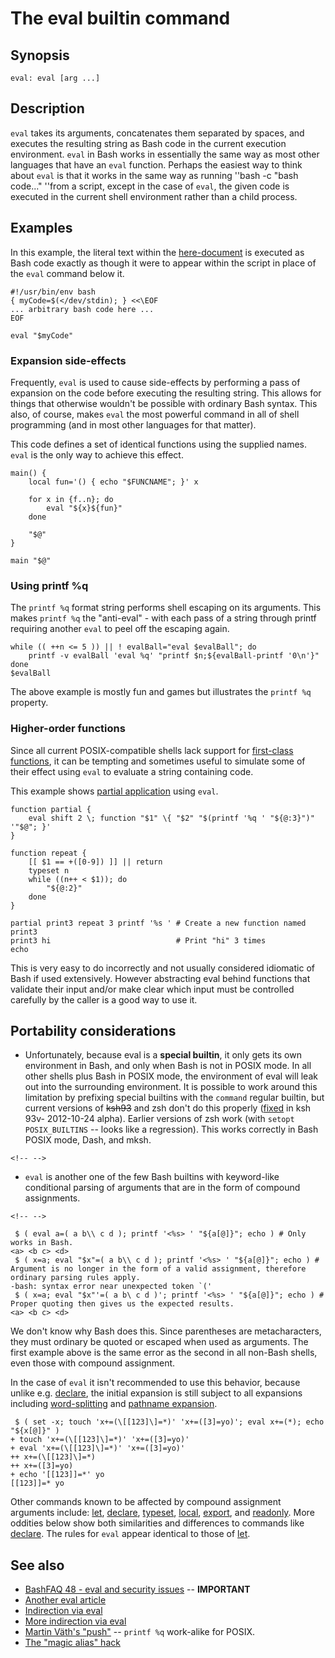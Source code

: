 # The eval builtin command

## Synopsis

    eval: eval [arg ...]

## Description

`eval` takes its arguments, concatenates them separated by spaces, and
executes the resulting string as Bash code in the current execution
environment. `eval` in Bash works in essentially the same way as most
other languages that have an `eval` function. Perhaps the easiest way to
think about `eval` is that it works in the same way as running \'\'bash
-c \"bash code\...\" \'\'from a script, except in the case of `eval`,
the given code is executed in the current shell environment rather than
a child process.

## Examples

In this example, the literal text within the
[here-document](../../syntax/redirection.md#here_documents) is executed as Bash
code exactly as though it were to appear within the script in place of
the `eval` command below it.

    #!/usr/bin/env bash
    { myCode=$(</dev/stdin); } <<\EOF
    ... arbitrary bash code here ...
    EOF

    eval "$myCode"

### Expansion side-effects

Frequently, `eval` is used to cause side-effects by performing a pass of
expansion on the code before executing the resulting string. This allows
for things that otherwise wouldn't be possible with ordinary Bash
syntax. This also, of course, makes `eval` the most powerful command in
all of shell programming (and in most other languages for that matter).

This code defines a set of identical functions using the supplied names.
`eval` is the only way to achieve this effect.

    main() {
        local fun='() { echo "$FUNCNAME"; }' x

        for x in {f..n}; do
            eval "${x}${fun}"
        done

        "$@"
    }

    main "$@"

### Using printf %q

The `printf %q` format string performs shell escaping on its arguments.
This makes `printf %q` the \"anti-eval\" - with each pass of a string
through printf requiring another `eval` to peel off the escaping again.

    while (( ++n <= 5 )) || ! evalBall="eval $evalBall"; do
        printf -v evalBall 'eval %q' "printf $n;${evalBall-printf '0\n'}"
    done
    $evalBall

The above example is mostly fun and games but illustrates the
`printf %q` property.

### Higher-order functions

Since all current POSIX-compatible shells lack support for [first-class
functions](http://en.wikipedia.org/wiki/First-class_function), it can be
tempting and sometimes useful to simulate some of their effect using
`eval` to evaluate a string containing code.

This example shows [partial
application](http://en.wikipedia.org/wiki/Partial_application) using
`eval`.

    function partial {
        eval shift 2 \; function "$1" \{ "$2" "$(printf '%q ' "${@:3}")" '"$@"; }'
    }

    function repeat {
        [[ $1 == +([0-9]) ]] || return
        typeset n
        while ((n++ < $1)); do
            "${@:2}"
        done
    }

    partial print3 repeat 3 printf '%s ' # Create a new function named print3
    print3 hi                            # Print "hi" 3 times
    echo

This is very easy to do incorrectly and not usually considered idiomatic
of Bash if used extensively. However abstracting eval behind functions
that validate their input and/or make clear which input must be
controlled carefully by the caller is a good way to use it.

## Portability considerations

-   Unfortunately, because eval is a **special builtin**, it only gets
    its own environment in Bash, and only when Bash is not in POSIX
    mode. In all other shells plus Bash in POSIX mode, the environment
    of eval will leak out into the surrounding environment. It is
    possible to work around this limitation by prefixing special
    builtins with the `command` regular builtin, but current versions of
    ~~ksh93~~ and zsh don't do this properly
    ([fixed](http://article.gmane.org/gmane.comp.programming.tools.ast.devel/686)
    in ksh 93v- 2012-10-24 alpha). Earlier versions of zsh work (with
    `setopt POSIX_BUILTINS` -- looks like a regression). This works
    correctly in Bash POSIX mode, Dash, and mksh.

```{=html}
<!-- -->
```
-   `eval` is another one of the few Bash builtins with keyword-like
    conditional parsing of arguments that are in the form of compound
    assignments.

```{=html}
<!-- -->
```
     $ ( eval a=( a b\\ c d ); printf '<%s> ' "${a[@]}"; echo ) # Only works in Bash.
    <a> <b c> <d>
     $ ( x=a; eval "$x"=( a b\\ c d ); printf '<%s> ' "${a[@]}"; echo ) # Argument is no longer in the form of a valid assignment, therefore ordinary parsing rules apply.
    -bash: syntax error near unexpected token `('
     $ ( x=a; eval "$x"'=( a b\ c d )'; printf '<%s> ' "${a[@]}"; echo ) # Proper quoting then gives us the expected results.
    <a> <b c> <d>

We don't know why Bash does this. Since parentheses are metacharacters,
they must ordinary be quoted or escaped when used as arguments. The
first example above is the same error as the second in all non-Bash
shells, even those with compound assignment.

In the case of `eval` it isn't recommended to use this behavior,
because unlike e.g. [declare](../../commands/builtin/declare.md), the initial
expansion is still subject to all expansions including
[word-splitting](../../syntax/expansion/wordsplit.md) and [pathname
expansion](../../syntax/expansion/glob.md).

     $ ( set -x; touch 'x+=(\[[123]\]=*)' 'x+=([3]=yo)'; eval x+=(*); echo "${x[@]}" )
    + touch 'x+=(\[[123]\]=*)' 'x+=([3]=yo)'
    + eval 'x+=(\[[123]\]=*)' 'x+=([3]=yo)'
    ++ x+=(\[[123]\]=*)
    ++ x+=([3]=yo)
    + echo '[[123]]=*' yo
    [[123]]=* yo

Other commands known to be affected by compound assignment arguments
include: [let](../../commands/builtin/let.md),
[declare](../../commands/builtin/declare.md),
[typeset](../../commands/builtin/typeset.md), [local](../../commands/builtin/local.md),
[export](../../commands/builtin/export.md), and
[readonly](../../commands/builtin/readonly.md). More oddities below show both
similarities and differences to commands like
[declare](../../commands/builtin/declare.md). The rules for `eval` appear
identical to those of [let](../../commands/builtin/let.md).

## See also

-   [BashFAQ 48 - eval and security
    issues](http://mywiki.wooledge.org/BashFAQ/048) -- **IMPORTANT**
-   [Another eval
    article](http://fvue.nl/wiki/Bash:_Why_use_eval_with_variable_expansion%3F)
-   [Indirection via
    eval](http://mywiki.wooledge.org/BashFAQ/006#Assigning_indirect.2BAC8-reference_variables)
-   [More indirection via
    eval](http://fvue.nl/wiki/Bash:_Passing_variables_by_reference)
-   [Martin Väth's \"push\"](https://github.com/vaeth/push) --
    `printf %q` work-alike for POSIX.
-   [The \"magic alias\"
    hack](http://www.chiark.greenend.org.uk/~sgtatham/aliases.html)
